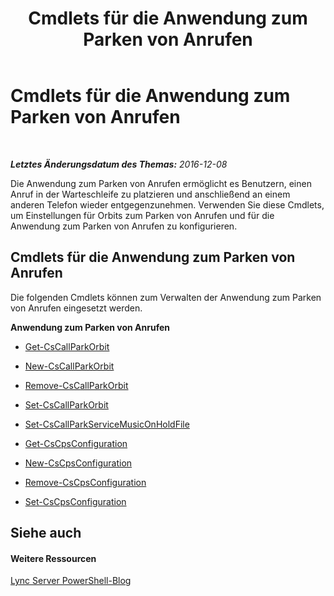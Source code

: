 ﻿---
title: Cmdlets für die Anwendung zum Parken von Anrufen
TOCTitle: Cmdlets für die Anwendung zum Parken von Anrufen
ms:assetid: 30cc001f-b29e-4d44-bad7-65e1133e67b1
ms:mtpsurl: https://technet.microsoft.com/de-de/library/Gg415639(v=OCS.15)
ms:contentKeyID: 49293583
ms.date: 12/10/2016
mtps_version: v=OCS.15
ms.translationtype: HT
---

# Cmdlets für die Anwendung zum Parken von Anrufen

 

_**Letztes Änderungsdatum des Themas:** 2016-12-08_

Die Anwendung zum Parken von Anrufen ermöglicht es Benutzern, einen Anruf in der Warteschleife zu platzieren und anschließend an einem anderen Telefon wieder entgegenzunehmen. Verwenden Sie diese Cmdlets, um Einstellungen für Orbits zum Parken von Anrufen und für die Anwendung zum Parken von Anrufen zu konfigurieren.

## Cmdlets für die Anwendung zum Parken von Anrufen

Die folgenden Cmdlets können zum Verwalten der Anwendung zum Parken von Anrufen eingesetzt werden.

**Anwendung zum Parken von Anrufen**

  - [Get-CsCallParkOrbit](get-cscallparkorbit.md)

  - [New-CsCallParkOrbit](new-cscallparkorbit.md)

  - [Remove-CsCallParkOrbit](remove-cscallparkorbit.md)

  - [Set-CsCallParkOrbit](set-cscallparkorbit.md)

  - [Set-CsCallParkServiceMusicOnHoldFile](set-cscallparkservicemusiconholdfile.md)

  - [Get-CsCpsConfiguration](get-cscpsconfiguration.md)

  - [New-CsCpsConfiguration](new-cscpsconfiguration.md)

  - [Remove-CsCpsConfiguration](remove-cscpsconfiguration.md)

  - [Set-CsCpsConfiguration](set-cscpsconfiguration.md)

## Siehe auch

#### Weitere Ressourcen

[Lync Server PowerShell-Blog](http://go.microsoft.com/fwlink/?linkid=203150%26clcid=0x407)


